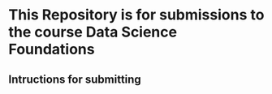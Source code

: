 # This Repository is for submissions to the course Data Science Foundations
## Intructions for submitting
